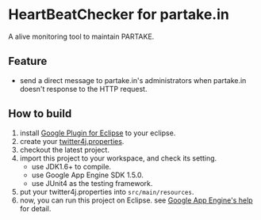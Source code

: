 HeartBeatChecker for partake.in
===============================
A alive monitoring tool to maintain PARTAKE.

Feature
-------
 - send a direct message to partake.in's administrators when partake.in doesn't response to the HTTP request.

How to build
------------
1. install [Google Plugin for Eclipse](https://developers.google.com/appengine/docs/java/tools/eclipse) to your eclipse.
2. create your [twitter4j.properties](http://twitter4j.org/en/configuration.html).
3. checkout the latest project.
4. import this project to your workspace, and check its setting.
    - use JDK1.6+ to compile.
    - use Google App Engine SDK 1.5.0.
    - use JUnit4 as the testing framework.
5. put your twitter4j.properties into `src/main/resources`.
6. now, you can run this project on Eclipse. see [Google App Engine's help](https://developers.google.com/appengine/docs/java/tools/eclipse?hl=en#Running_the_Project) for detail.
